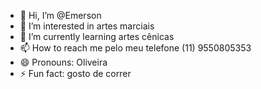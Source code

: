 - 👋 Hi, I’m @Emerson
- 👀 I’m interested in artes marciais
- 🌱 I’m currently learning artes cênicas
- 📫 How to reach me pelo meu telefone (11) 9550805353
- 😄 Pronouns: Oliveira
- ⚡ Fun fact: gosto de correr

<!---
Emerson-jpg/Emerson-jpg is a ✨ special ✨ repository because its `README.md` (this file) appears on your GitHub profile.
You can click the Preview link to take a look at your changes.
--->

